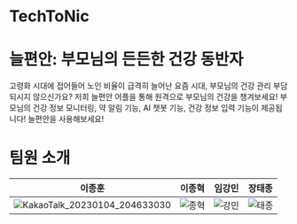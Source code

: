 # TechToNic
# 늘편안: 부모님의 든든한 건강 동반자
고령화 시대에 접어들어 노인 비율이 급격히 늘어난 요즘 시대, 부모님의 건강 관리 부담되시지 않으신가요? 저희 늘편안 어플을 통해 원격으로 부모님의 건강을 챙겨보세요! 부모님의 건강 정보 모니터링, 약 알림 기능, AI 챗봇 기능, 건강 정보 입력 기능이 제공됩니다! 늘편안을 사용해보세요!
# 팀원 소개
|                이종훈                |                이종혁                |               임강민                |                장태종                |
|   ---------   |   ----------- | -----------   |   ---------  |
|![KakaoTalk_20230104_204633030](https://github.com/GreatestBear/TechToNic/assets/120161508/9e2164b3-a26e-4b2b-8455-431d23ca05c7)| ![종혁](https://github.com/GreatestBear/TechToNic/assets/120161508/15318a77-2aaf-460b-abda-76cd550ac941) |![강민](https://github.com/GreatestBear/TechToNic/assets/120161508/3a13ce5c-5e16-4b25-adac-a5b6d5f2d935) | ![태종](https://github.com/GreatestBear/TechToNic/assets/120161508/00f66586-8229-471c-b1a7-571c64033613) |


          
